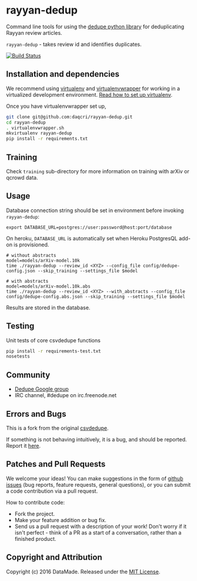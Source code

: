# rayyan-dedup

Command line tools for using the [dedupe python library](https://github.com/datamade/dedupe) for deduplicating Rayyan review articles.

`rayyan-dedup` - takes review id and identifies duplicates.

[![Build Status](https://travis-ci.org/daqcri/rayyan-dedup.png?branch=master)](https://travis-ci.org/daqcri/rayyan-dedup)

## Installation and dependencies

We recommend using [virtualenv](http://virtualenv.readthedocs.org/en/latest/virtualenv.html) and [virtualenvwrapper](http://virtualenvwrapper.readthedocs.org/en/latest/install.html) for working in a virtualized development environment. [Read how to set up virtualenv](http://docs.python-guide.org/en/latest/dev/virtualenvs/).

Once you have virtualenvwrapper set up,

```bash
git clone git@github.com:daqcri/rayyan-dedup.git
cd rayyan-dedup
. virtualenvwrapper.sh
mkvirtualenv rayyan-dedup
pip install -r requirements.txt
```

## Training

Check `training` sub-directory for more information on training with arXiv or qcrowd data.

## Usage

Database connection string should be set in environment before invoking `rayyan-dedup`:

    export DATABASE_URL=postgres://user:password@host:port/database

On heroku, `DATABASE_URL` is automatically set when Heroku PostgresQL add-on is provisioned.

    # without abstracts
    model=models/arXiv-model.10k
    time ./rayyan-dedup --review_id <XYZ> --config_file config/dedupe-config.json --skip_training --settings_file $model
    
    # with abstracts
    model=models/arXiv-model.10k.abs
    time ./rayyan-dedup --review_id <XYZ> --with_abstracts --config_file config/dedupe-config.abs.json --skip_training --settings_file $model

Results are stored in the database.

## Testing

Unit tests of core csvdedupe functions
```bash
pip install -r requirements-test.txt
nosetests
```

## Community
* [Dedupe Google group](https://groups.google.com/forum/?fromgroups=#!forum/open-source-deduplication)
* IRC channel, #dedupe on irc.freenode.net

## Errors and Bugs

This is a fork from the original [csvdedupe](https://github.com/datamade/csvdedupe).

If something is not behaving intuitively, it is a bug, and should be reported.
Report it [here](https://github.com/datamade/csvdedupe/issues).

## Patches and Pull Requests
We welcome your ideas! You can make suggestions in the form of [github issues](https://github.com/datamade/csvdedupe/issues) (bug reports, feature requests, general questions), or you can submit a code contribution via a pull request.

How to contribute code:

- Fork the project.
- Make your feature addition or bug fix.
- Send us a pull request with a description of your work! Don't worry if it isn't perfect - think of a PR as a start of a conversation, rather than a finished product.

## Copyright and Attribution

Copyright (c) 2016 DataMade. Released under the [MIT License](https://github.com/datamade/csvdedupe/blob/master/LICENSE.md).
